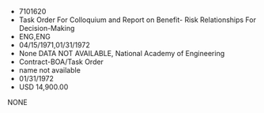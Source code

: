 * 7101620
* Task Order For Colloquium and Report on Benefit- Risk       Relationships For Decision-Making
* ENG,ENG
* 04/15/1971,01/31/1972
* None   DATA NOT AVAILABLE, National Academy of Engineering
* Contract-BOA/Task Order
*   name not available
* 01/31/1972
* USD 14,900.00

NONE